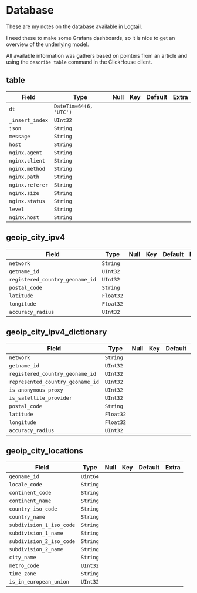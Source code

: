 # Database

These are my notes on the database available in Logtail.

I need these to make some Grafana dashboards, so it is nice to get an overview of the underlying model.

All available information was gathers based on pointers from an article and using the `describe table` command in the ClickHouse client.

## table

| Field | Type | Null | Key | Default | Extra |
| --- | --- | --- | --- | --- | --- |
| `dt` | `DateTime64(6, 'UTC')` | | | | |
| `_insert_index` | `UInt32` | | | | |
| `json` | `String` | | | | |
| `message` | `String` | | | | |
| `host` | `String` | | | | |
| `nginx.agent` | `String` | | | | |
| `nginx.client` | `String` | | | | |
| `nginx.method` | `String` | | | | |
| `nginx.path` | `String` | | | | |
| `nginx.referer` | `String` | | | | |
| `nginx.size` | `String` | | | | |
| `nginx.status` | `String` | | | | |
| `level` | `String` | | | | |
| `nginx.host` | `String` | | | | |

## geoip_city_ipv4

| Field | Type | Null | Key | Default | Extra |
| --- | --- | --- | --- | --- | --- |
| `network` | `String` | | | | |
| `getname_id` | `UInt32` | | | | |
| `registered_country_geoname_id` | `UInt32` | | | | |
| `postal_code` | `String` | | | | |
| `latitude` | `Float32` | | | | |
| `longitude` | `Float32` | | | | |
| `accuracy_radius` | `UInt32` | | | | |

## geoip_city_ipv4_dictionary

| Field | Type | Null | Key | Default | Extra |
| --- | --- | --- | --- | --- | --- |
| `network` | `String` | | | | |
| `getname_id` | `UInt32` | | | | |
| `registered_country_geoname_id` | `UInt32` | | | | |
| `represented_country_geoname_id` | `UInt32` | | | | |
| `is_anonymous_proxy` | `UInt32` | | | | |
| `is_satellite_provider` | `UInt32` | | | | |
| `postal_code` | `String` | | | | |
| `latitude` | `Float32` | | | | |
| `longitude` | `Float32` | | | | |
| `accuracy_radius` | `UInt32` | | | | |

## geoip_city_locations

| Field | Type | Null | Key | Default | Extra |
| --- | --- | --- | --- | --- | --- |
| `geoname_id` | `Uint64` | | | | |
| `locale_code` | `String` | | | | |
| `continent_code` | `String` | | | | |
| `continent_name` | `String` | | | | |
| `country_iso_code` | `String` | | | | |
| `country_name` | `String` | | | | |
| `subdivision_1_iso_code` | `String` | | | | |
| `subdivision_1_name` | `String` | | | | |
| `subdivision_2_iso_code` | `String` | | | | |
| `subdivision_2_name` | `String` | | | | |
| `city_name` | `String` | | | | |
| `metro_code` | `UInt32` | | | | |
| `time_zone` | `String` | | | | |
| `is_in_european_union` | `UInt32` | | | | |
